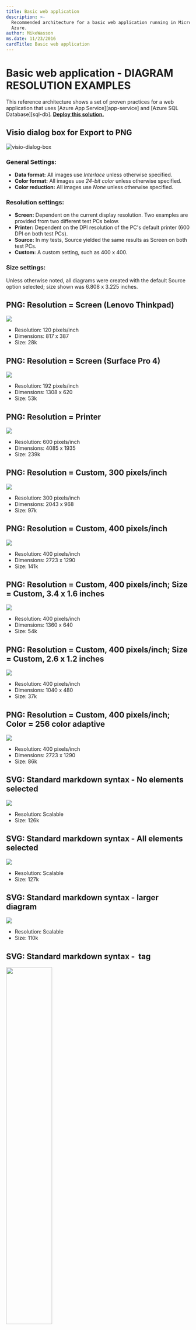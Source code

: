 ```yaml
---
title: Basic web application
description: >-
  Recommended architecture for a basic web application running in Microsoft
  Azure.
author: MikeWasson
ms.date: 11/23/2016
cardTitle: Basic web application
---
```

# Basic web application - DIAGRAM RESOLUTION EXAMPLES

This reference architecture shows a set of proven practices for a web application that uses [Azure App Service][app-service] and [Azure SQL Database][sql-db]. [**Deploy this solution.**](#deploy-the-solution)

## Visio dialog box for Export to PNG

![visio-dialog-box](./images/visio-dialog-box.png)

### General Settings:

- **Data format:** All images use _Interlace_ unless otherwise specified.
- **Color format:** All images use _24-bit color_ unless otherwise specified.
- **Color reduction:** All images use _None_ unless otherwise specified.

### Resolution settings:

- **Screen:** Dependent on the current display resolution. Two examples are provided from two different test PCs below.
- **Printer:** Dependent on the DPI resolution of the PC's default printer (600 DPI on both test PCs). 
- **Source:** In my tests, Source yielded the same results as Screen on both test PCs.
- **Custom:** A custom setting, such as 400 x 400.

### Size settings:

Unless otherwise noted, all diagrams were created with the default Source option selected; size shown was 6.808 x 3.225 inches.

## PNG: Resolution = Screen (Lenovo Thinkpad)
![](./images/ResTest-Lenovo-Screen.png)
- Resolution: 120 pixels/inch
- Dimensions: 817 x 387
- Size: 28k
 
## PNG: Resolution = Screen (Surface Pro 4)
![](./images/ResTest-Surface-Screen.png)
- Resolution: 192 pixels/inch 
- Dimensions: 1308 x 620
- Size: 53k

## PNG: Resolution = Printer
![](./images/ResTest-Printer.png)
- Resolution: 600 pixels/inch
- Dimensions: 4085 x 1935 
- Size: 239k

## PNG: Resolution = Custom, 300 pixels/inch
![](./images/ResTest-Custom300.png)
- Resolution: 300 pixels/inch
- Dimensions: 2043 x 968
- Size: 97k

## PNG: Resolution = Custom, 400 pixels/inch
![](./images/ResTest-Custom400.png)
- Resolution: 400 pixels/inch
- Dimensions: 2723 x 1290 
- Size: 141k

## PNG: Resolution = Custom, 400 pixels/inch; Size = Custom, 3.4 x 1.6 inches
![](./images/ResTest-Custom400-SizeCustom1.png)
- Resolution: 400 pixels/inch
- Dimensions: 1360 x 640
- Size: 54k

## PNG: Resolution = Custom, 400 pixels/inch; Size = Custom, 2.6 x 1.2 inches
![](./images/ResTest-Custom400-SizeCustom2.png)
- Resolution: 400 pixels/inch
- Dimensions: 1040 x 480
- Size: 37k

## PNG: Resolution = Custom, 400 pixels/inch; Color = 256 color adaptive
![](./images/ResTest-Custom400_256ColorAdaptive.png)
- Resolution: 400 pixels/inch
- Dimensions: 2723 x 1290
- Size: 86k

## SVG: Standard markdown syntax - No elements selected
![](./images/ResTest-NoneSelected.svg)
- Resolution: Scalable
- Size: 126k

## SVG: Standard markdown syntax - All elements selected
![](./images/ResTest-AllSelected.svg)
- Resolution: Scalable
- Size: 127k

## SVG: Standard markdown syntax - larger diagram
![](./images/ResTest-LargerDiagram.svg)
- Resolution: Scalable
- Size: 110k

## SVG: Standard markdown syntax - <img> tag
<img src="./images/ResTest-AllSelected.svg" width="50%">
